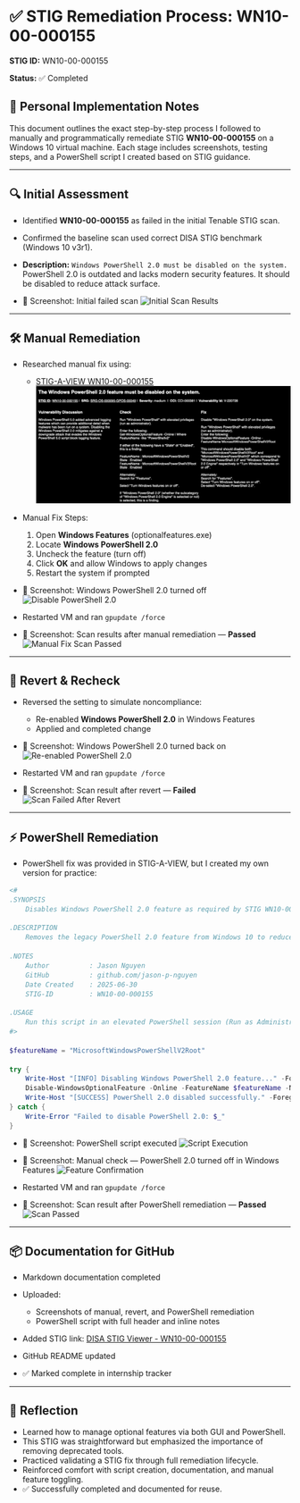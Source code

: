 # ✅ STIG Remediation Process: WN10-00-000155

**STIG ID:** WN10-00-000155

**Status:** ✅ Completed

## 🧾 Personal Implementation Notes

This document outlines the exact step-by-step process I followed to manually and programmatically remediate STIG **WN10-00-000155** on a Windows 10 virtual machine. Each stage includes screenshots, testing steps, and a PowerShell script I created based on STIG guidance.

---

## 🔍 Initial Assessment

* Identified **WN10-00-000155** as failed in the initial Tenable STIG scan.

* Confirmed the baseline scan used correct DISA STIG benchmark (Windows 10 v3r1).

* **Description:**
  `Windows PowerShell 2.0 must be disabled on the system.`
  PowerShell 2.0 is outdated and lacks modern security features. It should be disabled to reduce attack surface.

* 📸 Screenshot: Initial failed scan
  ![Initial Scan Results](screenshots/1_Initial_Scan_WN10-00-000155.png)

---

## 🛠 Manual Remediation

* Researched manual fix using:

  * [STIG-A-VIEW WN10-00-000155](https://stigaview.com/products/win10/v3r1/WN10-00-000155/)
    ![Stig-a-view](screenshots/2_Stig-a-view.png)

* Manual Fix Steps:

  1. Open **Windows Features** (optionalfeatures.exe)
  2. Locate **Windows PowerShell 2.0**
  3. Uncheck the feature (turn off)
  4. Click **OK** and allow Windows to apply changes
  5. Restart the system if prompted

* 📸 Screenshot: Windows PowerShell 2.0 turned off
  ![Disable PowerShell 2.0](screenshots/3_Disabled_PowerShell2_Feature.png)

* Restarted VM and ran `gpupdate /force`

* 📸 Screenshot: Scan results after manual remediation — **Passed**
  ![Manual Fix Scan Passed](screenshots/4_Manual_Fix_Scan_Results.png)

---

## 🔁 Revert & Recheck

* Reversed the setting to simulate noncompliance:

  * Re-enabled **Windows PowerShell 2.0** in Windows Features
  * Applied and completed change

* 📸 Screenshot: Windows PowerShell 2.0 turned back on
  ![Re-enabled PowerShell 2.0](screenshots/5_Revert_Enable_PowerShell2.png)

* Restarted VM and ran `gpupdate /force`

* 📸 Screenshot: Scan result after revert — **Failed**
  ![Scan Failed After Revert](screenshots/6_Revert_Failed_Scan_Results.png)

---

## ⚡ PowerShell Remediation

* PowerShell fix was provided in STIG-A-VIEW, but I created my own version for practice:

```powershell
<#
.SYNOPSIS
    Disables Windows PowerShell 2.0 feature as required by STIG WN10-00-000155.

.DESCRIPTION
    Removes the legacy PowerShell 2.0 feature from Windows 10 to reduce security risks.

.NOTES
    Author          : Jason Nguyen  
    GitHub          : github.com/jason-p-nguyen  
    Date Created    : 2025-06-30  
    STIG-ID         : WN10-00-000155

.USAGE
    Run this script in an elevated PowerShell session (Run as Administrator)
#>

$featureName = "MicrosoftWindowsPowerShellV2Root"

try {
    Write-Host "[INFO] Disabling Windows PowerShell 2.0 feature..." -ForegroundColor Cyan
    Disable-WindowsOptionalFeature -Online -FeatureName $featureName -NoRestart -ErrorAction Stop
    Write-Host "[SUCCESS] PowerShell 2.0 disabled successfully." -ForegroundColor Green
} catch {
    Write-Error "Failed to disable PowerShell 2.0: $_"
}
```

* 📸 Screenshot: PowerShell script executed
  ![Script Execution](screenshots/7_PS_Script_Execution.png)

* 📸 Screenshot: Manual check — PowerShell 2.0 turned off in Windows Features
  ![Feature Confirmation](screenshots/8_Feature_Confirmed_Off.png)

* Restarted VM and ran `gpupdate /force`

* 📸 Screenshot: Scan result after PowerShell remediation — **Passed**
  ![Scan Passed](screenshots/9_PowerShell_Fix_Scan_Result.png)

---

## 📦 Documentation for GitHub

* Markdown documentation completed
* Uploaded:

  * Screenshots of manual, revert, and PowerShell remediation
  * PowerShell script with full header and inline notes
* Added STIG link:
  [DISA STIG Viewer - WN10-00-000155](https://stigaview.com/products/win10/v3r1/WN10-00-000155/)
* GitHub README updated
* ✅ Marked complete in internship tracker

---

## 🧠 Reflection

* Learned how to manage optional features via both GUI and PowerShell.
* This STIG was straightforward but emphasized the importance of removing deprecated tools.
* Practiced validating a STIG fix through full remediation lifecycle.
* Reinforced comfort with script creation, documentation, and manual feature toggling.
* ✅ Successfully completed and documented for reuse.
